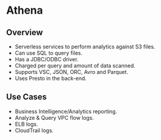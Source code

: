 # Athena

## Overview

- Serverless services to perform analytics against S3 files.
- Can use SQL to query files.
- Has a JDBC/ODBC driver.
- Charged per query and amount of data scanned.
- Supports VSC, JSON, ORC, Avro and Parquet.
- Uses Presto in the back-end.

## Use Cases

- Business Intelligence/Analytics reporting.
- Analyze & Query VPC flow logs.
- ELB logs.
- CloudTrail logs.
